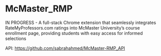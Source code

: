 # McMaster_RMP
IN PROGRESS - A full-stack Chrome extension that seamlessly integrates RateMyProfessors.com ratings into McMaster University’s course enrollment page, providing students with easy access for informed selections

API: https://github.com/sabrahahmed/McMaster-RMP_API
